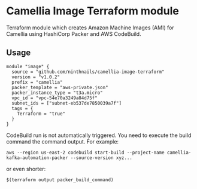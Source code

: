 # Camellia Image Terraform module

Terraform module which creates Amazon Machine Images (AMI) for Camellia using HashiCorp Packer and AWS CodeBuild.

## Usage

```hcl
module "image" {
  source = "github.com/ninthnails/camellia-image-terraform"
  version = "v1.0.2"
  prefix = "camellia"
  packer_template = "aws-private.json"
  packer_instance_type = "t3a.micro"
  vpc_id = "vpc-54e70a3249a84d75f"
  subnet_ids = ["subnet-eb537de7850039a7f"]
  tags = {
    Terraform = "true"
  }
}
```

CodeBuild run is not automatically triggered. You need to execute the build command the command output.
For example:

```shell script
aws --region us-east-2 codebuild start-build --project-name camellia-kafka-automation-packer --source-version xyz...
```

or even shorter:
```shell script
$(terraform output packer_build_command)
```
